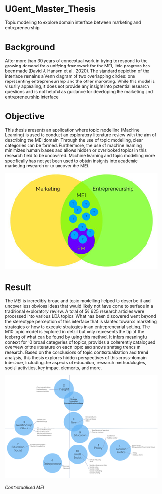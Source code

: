 # UGent_Master_Thesis
Topic modelling to explore domain interface between marketing and entrepreneurship

# Background
After more than 30 years of conceptual work in trying to respond to the growing demand for a unifying framework for the MEI, little progress has been made (David J. Hansen et al., 2020). The standard depiction of the interface remains a Venn diagram of two overlapping circles: one representing entrepreneurship and the other marketing. While this model is visually appealing, it does not provide any insight into potential research questions and is not helpful as guidance for developing the marketing and entrepreneurship interface.

# Objective
This thesis presents an application where topic modelling (Machine Learning) is used to conduct an exploratory literature review with the aim of describing the MEI domain. Through the use of topic modelling, clear categories can be formed. Furthermore, the use of machine learning minimizes human biases and allows hidden or overlooked topics in this research field to be uncovered. Machine learning and topic modelling more specifically has not yet been used to obtain insights into academic marketing research or to uncover the MEI.

<img src="img/Venn_diagram.png">

# Result
The MEI is incredibly broad and topic modelling helped to describe it and uncover less obvious ideas that would likely not have come to surface in a traditional exploratory review. A total of 56 625 research articles were processed into various LDA topics. What has been discovered went beyond the stereotype perception of this interface that is slanted towards marketing strategies or how to execute strategies in an entrepreneurial setting. The M10 topic model is explored in detail but only represents the tip of the iceberg of what can be found by using this method. It infers meaningful context for 10 broad categories of topics, provides a coherently catalogued overview of the literature on each topic and shows shifting trends in research. Based on the conclusions of topic contextualization and trend analysis, this thesis explores hidden perspectives of this cross-domain interface, including the aspects of education, research methodologies, social activities, key impact elements, and more.

<img src="img/Context_topics.png">

###### Contextualised MEI
